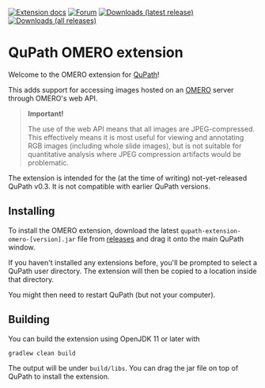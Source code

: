 [![Extension docs](https://img.shields.io/badge/docs-qupath_omero-red)](https://qupath.readthedocs.io/en/stable/docs/advanced/omero.html)
[![Forum](https://img.shields.io/badge/forum-image.sc-green)](https://forum.image.sc/tag/qupath)
[![Downloads (latest release)](https://img.shields.io/github/downloads-pre/qupath/qupath-extension-omero/latest/total)](https://github.com/qupath/qupath-extension-omero/releases/latest)
[![Downloads (all releases)](https://img.shields.io/github/downloads/qupath/qupath-extension-omero/total)](https://github.com/qupath/qupath-extension-omero/releases)

# QuPath OMERO extension

Welcome to the OMERO extension for [QuPath](http://qupath.github.io)!

This adds support for accessing images hosted on an [OMERO](https://www.openmicroscopy.org/omero/) 
server through OMERO's web API.

> **Important!**
> 
> The use of the web API means that all images are 
JPEG-compressed.
This effectively means it is most useful for viewing and annotating RGB images 
(including whole slide images), but is not suitable for quantitative analysis 
where JPEG compression artifacts would be problematic.

The extension is intended for the (at the time of writing) not-yet-released 
QuPath v0.3.
It is not compatible with earlier QuPath versions.

## Installing

To install the OMERO extension, download the latest `qupath-extension-omero-[version].jar` file from [releases](https://github.com/qupath/qupath-extension-omero/releases) and drag it onto the main QuPath window.

If you haven't installed any extensions before, you'll be prompted to select a QuPath user directory.
The extension will then be copied to a location inside that directory.

You might then need to restart QuPath (but not your computer).


## Building

You can build the extension using OpenJDK 11 or later with

```bash
gradlew clean build
```

The output will be under `build/libs`.
You can drag the jar file on top of QuPath to install the extension.
